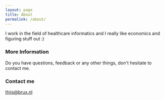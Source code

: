 ```yaml
---
layout: page
title: About
permalink: /about/
---
```


I work in the field of healthcare informatics and I really like economics and figuring stuff out :)

### More Information

Do you have questions, feedback or any other things, don't hesitate to contact me.

### Contact me

[thijs@brux.nl](mailto:email@domain.com)
